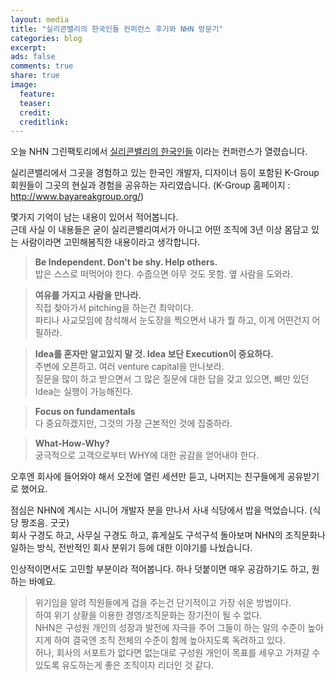 ```yaml
---
layout: media
title: "실리콘밸리의 한국인들﻿ 컨퍼런스 후기와 NHN 방문기"
categories: blog
excerpt:
ads: false
comments: true
share: true
image:
  feature: 
  teaser: 
  credit: 
  creditlink: 
---
```


오늘 NHN 그린팩토리에서 [실리콘밸리의 한국인들](http://startupall.kr/k_group_2014325/) 이라는 컨퍼런스가 열렸습니다.  

실리콘밸리에서 그곳을 경험하고 있는 한국인 개발자, 디자이너 등이 포함된 K-Group 회원들이 그곳의 현실과 경험을 공유하는 자리였습니다. (K-Group 홈페이지 : http://www.bayareakgroup.org/)    

몇가지 기억이 남는 내용이 있어서 적어봅니다.  
근데 사실 이 내용들은 굳이 실리콘밸리여서가 아니고 어떤 조직에 3년 이상 몸담고 있는 사람이라면 고민해봄직한 내용이라고 생각합니다.

>**Be Independent. Don't be shy. Help others.**   
>밥은 스스로 떠먹어야 한다. 수줍으면 아무 것도 못함. 옆 사람을 도와라.   

>**여유를 가지고 사람을 만나라.**  
>직접 찾아가서 pitching을 하는건 최악이다.  
>파티나 사교모임에 참석해서 눈도장을 찍으면서 내가 뭘 하고, 이게 어떤건지 어필하라.  

>**Idea를 혼자만 알고있지 말 것. Idea 보단 Execution이 중요하다.**  
>주변에 오픈하고. 여러 venture capital을 만나보라.   
>질문을 많이 하고 받으면서 그 많은 질문에 대한 답을 갖고 있으면, 뼈만 있던 Idea는 실행이 가능해진다.  

>**Focus on fundamentals**   
>다 중요하겠지만, 그것의 가장 근본적인 것에 집중하라.  

>**What-How-Why?**   
>궁극적으로 고객으로부터 WHY에 대한 공감을 얻어내야 한다.   

오후엔 회사에 들어와야 해서 오전에 열린 세션만 듣고, 나머지는 친구들에게 공유받기로 했어요.

점심은 NHN에 계시는 시니어 개발자 분을 만나서 사내 식당에서 밥을 먹었습니다. (식당 짱조음. 굿굿)  
회사 구경도 하고, 사무실 구경도 하고, 휴게실도 구석구석 돌아보며 NHN의 조직문화나 일하는 방식, 전반적인 회사 분위기 등에 대한 이야기를 나눴습니다.  

인상적이면서도 고민할 부분이라 적어봅니다. 하나 덧붙이면 매우 공감하기도 하고, 원하는 바예요.  


>위기임을 알려 직원들에게 겁을 주는건 단기적이고 가장 쉬운 방법이다.  
>하여 위기 상황을 이용한 경영/조직문화는 장기전이 될 수 없다.  
>NHN은 구성원 개인의 성장과 발전에 자극을 주어 그들이 하는 일의 수준이 높아지게 하여 결국엔 조직 전체의 수준이 함께 높아지도록 독려하고 있다.  
>허나, 회사의 서포트가 없다면 없는대로 구성원 개인이 목표를 세우고 가져갈 수 있도록 유도하는게 좋은 조직이자 리더인 것 같다.  
